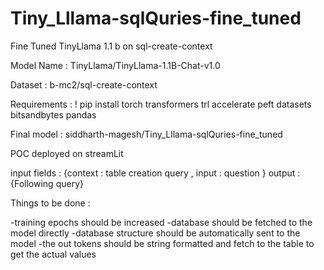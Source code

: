 # Tiny_Lllama-sqlQuries-fine_tuned
Fine Tuned TinyLlama 1.1 b on sql-create-context

Model Name : TinyLlama/TinyLlama-1.1B-Chat-v1.0

Dataset : b-mc2/sql-create-context

Requirements : ! pip install torch transformers trl accelerate peft datasets bitsandbytes pandas

Final model : siddharth-magesh/Tiny_Lllama-sqlQuries-fine_tuned

POC deployed on streamLit

input fields : {context : table creation query , input : question }
output : {Following query}

Things to be done :

-training epochs should be increased
-database should be fetched to the model directly 
-database structure should be automatically sent to the model
-the out tokens should be string formatted and fetch to the table to get the actual values
